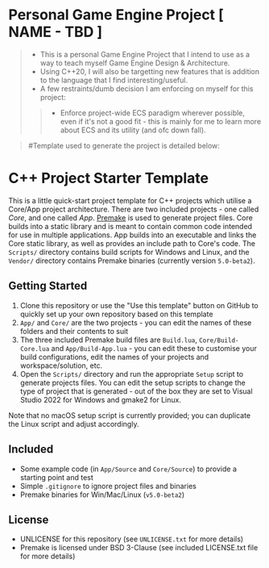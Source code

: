# Personal Game Engine Project [ NAME - TBD ]
>- This is a personal Game Engine Project that I intend to use as a way to teach myself Game Engine Design & Architecture. 
>- Using C++20, I will also be targetting new features that is addition to the language that I find interesting/useful.
>- A few restraints/dumb decision I am enforcing on myself for this project:
>>- Enforce project-wide ECS paradigm wherever possible, even if it's not a good fit - this is mainly for me to learn more about ECS and its utility (and ofc down fall).


>#Template used to generate the project is detailed below:
# C++ Project Starter Template
This is a little quick-start project template for C++ projects which utilise a Core/App project architecture. There are two included projects - one called _Core_, and one called _App_. [Premake](https://github.com/premake/premake-core) is used to generate project files.
Core builds into a static library and is meant to contain common code intended for use in multiple applications. App builds into an executable and links the Core static library, as well as provides an include path to Core's code.
The `Scripts/` directory contains build scripts for Windows and Linux, and the `Vendor/` directory contains Premake binaries (currently version `5.0-beta2`).

## Getting Started
1. Clone this repository or use the "Use this template" button on GitHub to quickly set up your own repository based on this template
2. `App/` and `Core/` are the two projects - you can edit the names of these folders and their contents to suit
3. The three included Premake build files are `Build.lua`, `Core/Build-Core.lua` and `App/Build-App.lua` - you can edit these to customise your build configurations, edit the names of your projects and workspace/solution, etc.
4. Open the `Scripts/` directory and run the appropriate `Setup` script to generate projects files. You can edit the setup scripts to change the type of project that is generated - out of the box they are set to Visual Studio 2022 for Windows and gmake2 for Linux.

Note that no macOS setup script is currently provided; you can duplicate the Linux script and adjust accordingly.

## Included
- Some example code (in `App/Source` and `Core/Source`) to provide a starting point and test
- Simple `.gitignore` to ignore project files and binaries
- Premake binaries for Win/Mac/Linux (`v5.0-beta2`)

## License
- UNLICENSE for this repository (see `UNLICENSE.txt` for more details)
- Premake is licensed under BSD 3-Clause (see included LICENSE.txt file for more details)
